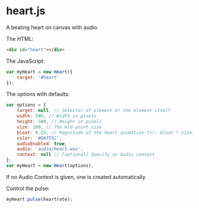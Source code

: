 # heart.js

A beating heart on canvas with audio.

The HTML:
```html
<div id="heart"></div>
```

The JavaScript:
```javascript
var myHeart = new Heart({
	target: '#heart'
});
```

The options with defaults:
```javascript
var options = {
	target: null, // Selector of element or the element itself
	width: 500, // Width in pixels
	height: 500, // Height in pixels
	size: 200, // The mid-point size
	bloat: 0.25, // Magnitude of the heart animation [+/- bloat * size]
	color: '#DA755C',
	audioEnabled: true,
	audio: 'audio/heart.wav',
	context: null // [optional] Specify an Audio context
};
var myHeart = new Heart(options);
```
If no Audio Context is given, one is created automatically.


Control the pulse:
```javascript
myHeart.pulse(heartrate);
```

